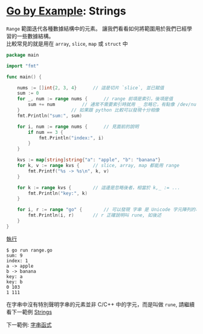 # [Go by Example](../gobyexample.md): Strings

`Range` 範圍迭代各種數據結構中的元素。 讓我們看看如何將範圍用於我們已經學習的一些數據結構。  
比較常見的就是用在 `array`, `slice`, `map` 或 `struct` 中


``` go
package main

import "fmt"

func main() {

    nums := []int{2, 3, 4}		// 這是切片 `slice`, 並已賦值
    sum := 0
    for _, num := range nums {		// range 前項是索引，後項是值
        sum += num			// 通常不需要索引時就用 _ 忽略它，有點像 /dev/null
    }					// 如果跟 python 比較可以發現十分相像
    fmt.Println("sum:", sum)

    for i, num := range nums {		// 見面前的說明
        if num == 3 {
            fmt.Println("index:", i)
        }
    }

    kvs := map[string]string{"a": "apple", "b": "banana"}
    for k, v := range kvs {		// slice, array, map 都能用 range
        fmt.Printf("%s -> %s\n", k, v)
    }

    for k := range kvs {		// 這邊是忽略後者，相當於 k,_ := ...
        fmt.Println("key:", k)
    }

    for i, r := range "go" {		// 可以發現 字串 是 Unicode 字元陣列的事實
        fmt.Println(i, r)		// r 正確說明叫 rune, 如後述
    }
}
```
[執行](http://play.golang.org/p/pdZOtv4g-7J)

``` shell
$ go run range.go
sum: 9
index: 1
a -> apple
b -> banana
key: a
key: b
0 103
1 111
```

在字串中沒有特別聲明字串的元素並非 C/C++ 中的字元，而是叫做 `rune`, 請繼續看下一範例 [Strings](strings.md)

下一範例: [字串函式](string-functions.md)
